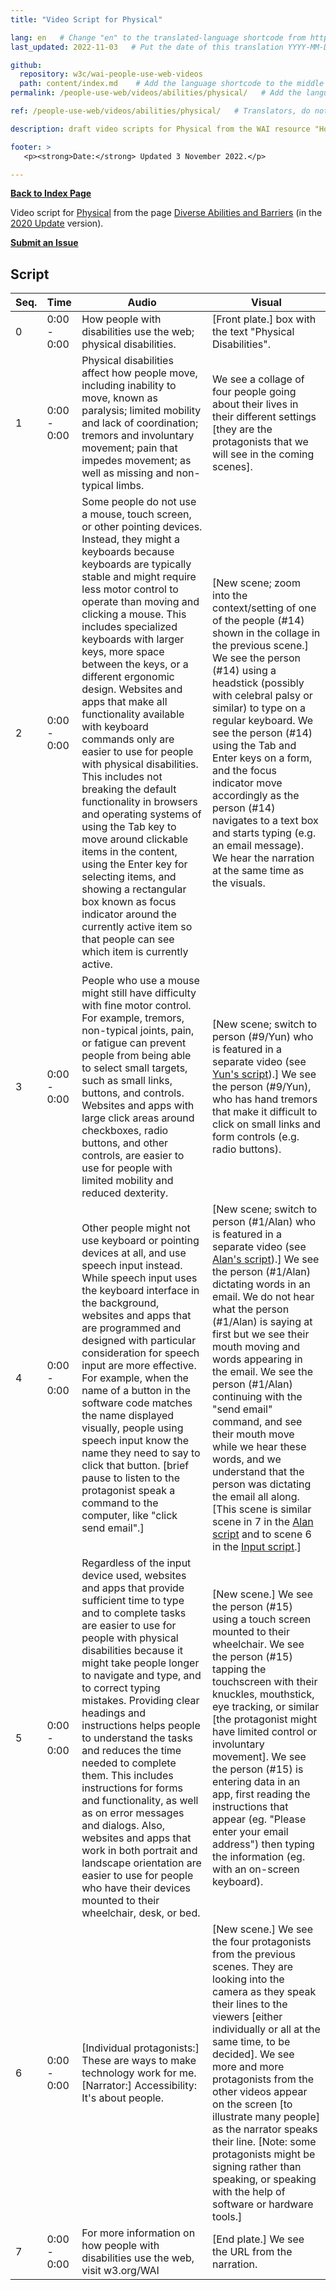 ```yaml
---
title: "Video Script for Physical"

lang: en   # Change "en" to the translated-language shortcode from https://www.iana.org/assignments/language-subtag-registry/language-subtag-registry
last_updated: 2022-11-03   # Put the date of this translation YYYY-MM-DD (with month in the middle)

github:
  repository: w3c/wai-people-use-web-videos
  path: content/index.md    # Add the language shortcode to the middle of the filename, for example: content/index.fr.md
permalink: /people-use-web/videos/abilities/physical/   # Add the language shortcode to the end, with no slash at end, for example: /link/to/page/fr

ref: /people-use-web/videos/abilities/physical/   # Translators, do not change this

description: draft video scripts for Physical from the WAI resource "How People with Disabilities Use the Web"

footer: >
   <p><strong>Date:</strong> Updated 3 November 2022.</p>

---
```


**[Back to Index Page](../../)**

Video script for [Physical](https://deploy-preview-113--wai-people-use-web.netlify.app/people-use-web/abilities-barriers-physical/) from the page [Diverse Abilities and Barriers](https://deploy-preview-113--wai-people-use-web.netlify.app/people-use-web/abilities-barriers/) (in the [2020 Update](https://github.com/w3c/wai-people-use-web/wiki/Persona-development) version).

**[Submit an Issue](https://github.com/w3c/wai-people-use-web-videos/issues/new?title=[physical])**

## Script

| Seq. | Time | Audio | Visual |
| --- | --- | --- | --- |
| 0 | 0:00 - 0:00 | How people with disabilities use the web; physical disabilities. | [Front plate.] box with the text "Physical Disabilities". |
| 1 | 0:00 - 0:00 | Physical disabilities affect how people move, including inability to move, known as paralysis; limited mobility and lack of coordination; tremors and involuntary movement; pain that impedes movement; as well as missing and non-typical limbs. | We see a collage of four people going about their lives in their different settings [they are the protagonists that we will see in the coming scenes]. |
| 2 | 0:00 - 0:00 | Some people do not use a mouse, touch screen, or other pointing devices. Instead, they might a keyboards because keyboards are typically stable and might require less motor control to operate than moving and clicking a mouse. This includes specialized keyboards with larger keys, more space between the keys, or a different ergonomic design. Websites and apps that make all functionality available with keyboard commands only are easier to use for people with physical disabilities. This includes not breaking the default functionality in browsers and operating systems of using the Tab key to move around clickable items in the content, using the Enter key for selecting items, and showing a rectangular box known as focus indicator around the currently active item so that people can see which item is currently active. | [New scene; zoom into the context/setting of one of the people (#14) shown in the collage in the previous scene.] We see the person (#14) using a headstick (possibly with celebral palsy or similar) to type on a regular keyboard. We see the person (#14) using the Tab and Enter keys on a form, and the focus indicator move accordingly as the person (#14) navigates to a text box and starts typing (e.g. an email message). We hear the narration at the same time as the visuals. |
| 3 | 0:00 - 0:00 | People who use a mouse might still have difficulty with fine motor control. For example, tremors, non-typical joints, pain, or fatigue can prevent people from being able to select small targets, such as small links, buttons, and controls. Websites and apps with large click areas around checkboxes, radio buttons, and other controls, are easier to use for people with limited mobility and reduced dexterity. | [New scene; switch to person (#9/Yun) who is featured in a separate video (see [Yun's script](https://wai-people-use-web-videos.netlify.app/people-use-web/videos/stories/yun/)).] We see the person (#9/Yun), who has hand tremors that make it difficult to click on small links and form controls (e.g. radio buttons). |
| 4 | 0:00 - 0:00 | Other people might not use keyboard or pointing devices at all, and use speech input instead. While speech input uses the keyboard interface in the background, websites and apps that are programmed and designed with particular consideration for speech input are more effective. For example, when the name of a button in the software code matches the name displayed visually, people using speech input know the name they need to say to click that button. [brief pause to listen to the protagonist speak a command to the computer, like "click send email".] | [New scene; switch to person (#1/Alan) who is featured in a separate video (see [Alan's script](https://wai-people-use-web-videos.netlify.app/people-use-web/videos/stories/alan/)).] We see the person (#1/Alan) dictating words in an email. We do not hear what the person (#1/Alan) is saying at first but we see their mouth moving and words appearing in the email. We see the person (#1/Alan) continuing with the "send email" command, and see their mouth move while we hear these words, and we understand that the person was dictating the email all along. [This scene is similar scene in 7 in the [Alan script](https://wai-people-use-web-videos.netlify.app/people-use-web/videos/stories/alan/) and to scene 6 in the [Input script](https://wai-people-use-web-videos.netlify.app/people-use-web/videos/tools/input/).] |
| 5 | 0:00 - 0:00 | Regardless of the input device used, websites and apps that provide sufficient time to type and to complete tasks are easier to use for people with physical disabilities because it might take people longer to navigate and type, and to correct typing mistakes. Providing clear headings and instructions helps people to understand the tasks and reduces the time needed to complete them. This includes instructions for forms and functionality, as well as on error messages and dialogs. Also, websites and apps that work in both portrait and landscape orientation are easier to use for people who have their devices mounted to their wheelchair, desk, or bed. | [New scene.] We see the person (#15) using a touch screen mounted to their wheelchair. We see the person (#15) tapping the touchscreen with their knuckles, mouthstick, eye tracking, or similar [the protagonist might have limited control or involuntary movement]. We see the person (#15) is entering data in an app, first reading the instructions that appear (eg. "Please enter your email address") then typing the information (eg. with an on-screen keyboard). |
| 6 | 0:00 - 0:00 | [Individual protagonists:] These are ways to make technology work for me. [Narrator:] Accessibility: It's about people. | [New scene.] We see the four protagonists from the previous scenes. They are looking into the camera as they speak their lines to the viewers [either individually or all at the same time, to be decided]. We see more and more protagonists from the other videos appear on the screen [to illustrate many people] as the narrator speaks their line. [Note: some protagonists might be signing rather than speaking, or speaking with the help of software or hardware tools.] |
| 7 | 0:00 - 0:00 | For more information on how people with disabilities use the web, visit w3.org/WAI | [End plate.] We see the URL from the narration. |
